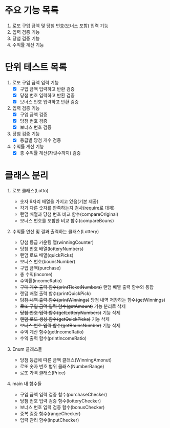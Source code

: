# 주요 기능 목록
1. 로또 구입 금액 및 당첨 번호(보너스 포함) 입력 기능
2. 입력 검증 기능
3. 당첨 검증 기능
4. 수익률 계산 기능

# 단위 테스트 목록
1. 로또 구입 금액 입력 기능
   - [x] 구입 금액 입력하고 반환 검증
   - [x] 당첨 번호 입력하고 반환 검증
   - [x] 보너스 번호 입력하고 반환 검증
2. 입력 검증 기능
   - [x] 구입 금액 검증
   - [x] 당첨 번호 검증
   - [x] 보너스 번호 검증
3. 당첨 검증 기능
   - [x] 등급별 당첨 개수 검증
4. 수익률 계산 기능
   - [x] 총 수익률 계산(자릿수까지) 검증

# 클래스 분리
1. 로또 클래스(Lotto)
   - 숫자 6자리 배열을 가지고 있음(기본 제공)
   - 각기 다른 숫자를 만족하는지 검사(require로 대체)
   - 랜덤 배열과 당첨 번호 비교 함수(compareOriginal)
   - 보너스 번호를 포함한 비교 함수(compareBouns)

2. 수익률 연산 및 결과 출력하는 클래스(Lottery)
   - 당첨 등급 카운팅 맵(winningCounter)
   - 당첨 번호 배열(lotteryNumbers)
   - 랜덤 로또 배열(quickPicks)
   - 보너스 번호(bounsNumber)
   - 구입 금액(purchase)
   - 총 수익(income)
   - 수익률(incomeRatio)
   - ~~구매 개수 출력 함수(printTicketNumbers)~~ 랜덤 배열 출력 함수와 통합
   - 랜덤 배열 출력 함수(printQuickPick)
   - ~~당첨 내역 출력 함수(printWinnings)~~ 당첨 내역 저장하는 함수(getWinnings)
   - ~~로또 구입 금액 입력 함수(getAmount)~~ 기능 분리로 삭제
   - ~~당첨 번호 입력 함수(getLotteryNumbers)~~ 기능 삭제
   - ~~랜덤 로또 생성 함수(getQuickPicks)~~ 기능 삭제
   - ~~보너스 번호 입력 함수(getBounsNumber)~~ 기능 삭제
   - 수익 계산 함수(getIncomeRatio)
   - 수익 출력 함수(printIncomeRatio)

3. Enum 클래스들
   - 당첨 등급에 따른 금액 클래스(WinningAmonut)
   - 로또 숫자 번호 범위 클래스(NumberRange)
   - 로또 가격 클래스(Price)

4. main 내 함수들
   - 구입 금액 입력 검증 함수(purchaseChecker)
   - 당첨 번호 입력 검증 함수(lotteryChecker)
   - 보너스 번호 입력 검증 함수(bonusChecker)
   - 중복 검증 함수(rangeChecker)
   - 입력 관리 함수(inputChecker)
